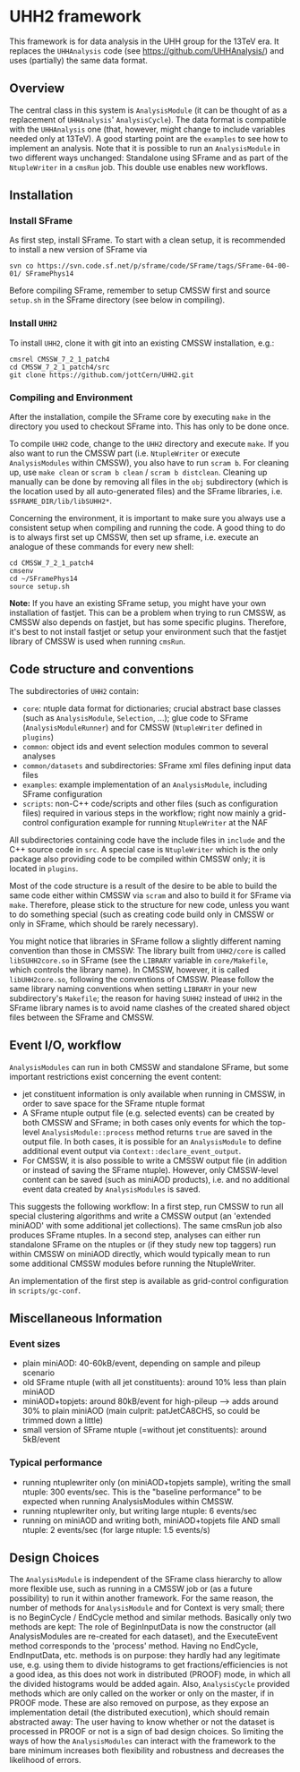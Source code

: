 # UHH2 framework

This framework is for data analysis in the UHH group for the 13TeV era.
It replaces the `UHHAnalysis` code (see https://github.com/UHHAnalysis/) and
uses (partially) the same data format.

## Overview

The central class in this system is `AnalysisModule` (it can
be thought of as a replacement of `UHHAnalysis`' `AnalysisCycle`). The data format
is compatible with the `UHHAnalysis` one (that, however, might change to
include variables needed only at 13TeV). A good starting point are the `examples` to see how to
implement an analysis. Note that it is possible to run an `AnalysisModule` in two different ways unchanged:
Standalone using SFrame and as part of the `NtupleWriter` in a `cmsRun` job. This double use enables new workflows.



## Installation

### Install SFrame

As first step, install SFrame. To start with a clean setup, it is recommended to install a new version of SFrame via

```
svn co https://svn.code.sf.net/p/sframe/code/SFrame/tags/SFrame-04-00-01/ SFramePhys14
```

Before compiling SFrame, remember to setup CMSSW first and source `setup.sh` in the SFrame directory (see below in compiling).


### Install `UHH2`

To install `UHH2`, clone it with git into an existing CMSSW installation, e.g.:

```
cmsrel CMSSW_7_2_1_patch4
cd CMSSW_7_2_1_patch4/src
git clone https://github.com/jottCern/UHH2.git
```

### Compiling and Environment

After the installation, compile the SFrame core by executing `make` in the directory you used to checkout SFrame into. This has only to be done once.

To compile `UHH2` code, change to the `UHH2` directory and execute `make`. If you also want to run the CMSSW part (i.e. `NtupleWriter` or execute `AnalysisModules`
within CMSSW), you also have to run `scram b`. For cleaning up, use `make clean` or `scram b clean` / `scram b distclean`. Cleaning up manually can be done by removing
all files in the `obj` subdirectory (which is the location used by all auto-generated files) and the SFrame libraries, i.e. `$SFRAME_DIR/lib/libSUHH2*`.

Concerning the environment, it is important to make sure you always use a consistent setup when compiling and running the code.
A good thing to do is to always first set up CMSSW, then set up sframe, i.e. execute an analogue of these commands for every new shell:

```
cd CMSSW_7_2_1_patch4
cmsenv
cd ~/SFramePhys14
source setup.sh
```

**Note:** If you have an existing SFrame setup, you might have your own installation of fastjet. This can be a problem when trying to run CMSSW, as CMSSW also
depends on fastjet, but has some specific plugins. Therefore, it's best to not install fastjet or setup your environment such that the fastjet library of CMSSW is used
when running `cmsRun`.


## Code structure and conventions

The subdirectories of `UHH2` contain:
 * `core`: ntuple data format for dictionaries; crucial abstract base classes (such as `AnalysisModule`, `Selection`, ...); glue code to SFrame (`AnalysisModuleRunner`) and for CMSSW (`NtupleWriter` defined in  `plugins`)
 * `common`: object ids and event selection modules common to several analyses
 * `common/datasets` and subdirectories: SFrame xml files defining input data files
 * `examples`: example implementation of an `AnalysisModule`, including SFrame configuration
 * `scripts`: non-C++ code/scripts and other files (such as configuration files) required in various steps in the workflow; right now mainly a grid-control configuration example for running `NtupleWriter` at the NAF

All subdirectories containing code have the include files in `include` and the C++ source code in `src`. A special
case is `NtupleWriter` which is the only package also providing code to be compiled within CMSSW only; it is located in `plugins`.

Most of the code structure is a result of the desire to be able to build the same code either within CMSSW via `scram` and also
to build it for SFrame via `make`. Therefore, please stick to the structure for new code, unless you want to do something special (such as
creating code build only in CMSSW or only in SFrame, which should be rarely necessary).

You might notice that libraries in SFrame follow a slightly different naming convention than those in CMSSW: The library built from
`UHH2/core` is called `libSUHH2core.so` in SFrame (see the `LIBRARY` variable in `core/Makefile`, which controls the library name). In CMSSW, however, it is called `libUHH2core.so`, following
the conventions of CMSSW. Please follow the same library naming conventions when setting `LIBRARY` in your new subdirectory's `Makefile`; the reason for having `SUHH2`
instead of `UHH2` in the SFrame library names is to avoid name clashes of the created shared object files between the SFrame and CMSSW.
 

## Event I/O, workflow

`AnalysisModules` can run in both CMSSW and standalone SFrame, but some important restrictions exist
concerning the event content:
 * jet constituent information is only available when running in CMSSW, in order to save space for the SFrame ntuple format
 * A SFrame ntuple output file (e.g. selected events) can be created by both CMSSW and SFrame; in both cases only events for which the top-level `AnalysisModule::process` method returns `true` are saved in the output file. In both cases, it is possible for an `AnalysisModule` to define additional event output via `Context::declare_event_output`.
 * For CMSSW, it is also possible to write a CMSSW output file (in addition or instead of saving the SFrame ntuple). However, only CMSSW-level content can be saved (such as miniAOD products), i.e. and no additional event data created by `AnalysisModules` is saved.
   
This suggests the following workflow: In a first step, run CMSSW to run all special clustering algorithms and write a CMSSW output (an 'extended miniAOD' with some additional jet collections). The same cmsRun job also produces SFrame ntuples. In a second step, analyses can either run standalone SFrame on the ntuples or (if they study new top taggers)
run within CMSSW on miniAOD directly, which would typically mean to run some additional CMSSW modules before running the NtupleWriter.

An implementation of the first step is available as grid-control configuration in `scripts/gc-conf`.

## Miscellaneous Information

### Event sizes

 * plain miniAOD: 40-60kB/event, depending on sample and pileup scenario
 * old SFrame ntuple (with all jet constituents): around 10% less than plain miniAOD
 * miniAOD+topjets: around 80kB/event for high-pileup --> adds around 30% to plain miniAOD (main culprit: patJetCA8CHS, so could be trimmed down a little)
 * small version of SFrame ntuple (=without jet constituents): around 5kB/event


### Typical performance

 * running ntuplewriter only (on miniAOD+topjets sample), writing the small ntuple: 300 events/sec. This is the "baseline performance" to be expected when running AnalysisModules within CMSSW.
 * running ntuplewriter only, but writing large ntuple: 6 events/sec
 * running on miniAOD and writing both, miniAOD+topjets file AND small ntuple: 2 events/sec (for large ntuple: 1.5 events/s)
 
 
## Design Choices

The `AnalysisModule` is independent of the SFrame class hierarchy to allow more flexible use, such
as running in a CMSSW job or (as a future possibility) to run it within another
framework. For the same reason, the number of methods for `AnalysisModule` and
for Context is very small; there is no BeginCycle / EndCycle method and similar methods.
Basically only two methods are kept: The role of BeginInputData is now the
constructor (all AnalysisModules are re-created for each dataset), and the
ExecuteEvent method corresponds to the 'process' method. Having no EndCycle, 
EndInputData, etc. methods is on purpose: they hardly had any legitimate use,
e.g. using them to divide histograms to get fractions/efficiencies is not a good idea,
as this does not work in distributed (PROOF) mode, in which all the divided histograms
would be added again. Also, `AnalysisCycle` provided methods which are only
called on the worker or only on the master, if in PROOF mode. These are also
removed on purpose, as they expose an implementation detail (the distributed execution),
which should remain abstracted away: The user having to know whether or not
the dataset is processed in PROOF or not is a sign of bad design choices.
So limiting the ways of how the `AnalysisModules` can interact with the framework to
the bare minimum increases both flexibility and robustness and decreases the
likelihood of errors.

